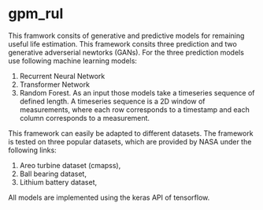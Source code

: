 # gpm_rul
This framwork consits of generative and predictive models for remaining useful life estimation. This framework consits three prediction and two generative adverserial newtorks (GANs). For the three prediction models use following machine learning models:
  1. Recurrent Neural Network
  2. Transformer Network
  3. Random Forest.
As an input those models take a timeseries sequence of defined length. A timeseries sequence is a 2D window of measurements, where each row corresponds to a timestamp and each column corresponds to a measurement. 

This framework can easily be adapted to different datasets. The framework is tested on three popular datasets, which are provided by NASA under the following links:
  1. Areo turbine dataset (cmapss), 
  2. Ball bearing dataset,
  3. Lithium battery dataset,

All models are implemented using the keras API of tensorflow. 
